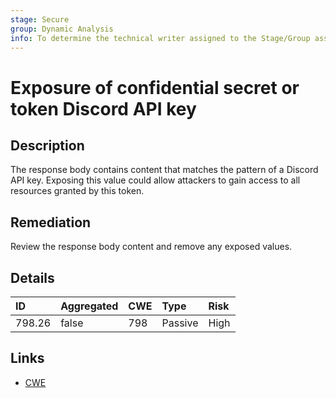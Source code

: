 ```yaml
---
stage: Secure
group: Dynamic Analysis
info: To determine the technical writer assigned to the Stage/Group associated with this page, see https://handbook.gitlab.com/handbook/product/ux/technical-writing/#assignments
---
```


# Exposure of confidential secret or token Discord API key

## Description

The response body contains content that matches the pattern of a Discord API key.
Exposing this value could allow attackers to gain access to all resources granted by this token.

## Remediation

Review the response body content and remove any exposed values.

## Details

| ID | Aggregated | CWE | Type | Risk |
|:---|:--------|:--------|:--------|:--------|
| 798.26 | false | 798 | Passive | High |

## Links

- [CWE](https://cwe.mitre.org/data/definitions/798.html)
